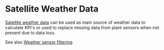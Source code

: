 # Satellite Weather Data

[Satellite weather data](../data_collection/satellite_weather_data.md) can be used as main source of weather data to calculate KPI's or used to replace missing data from plant sensors when not present due to data loss.

See also [Weather sensor filtering](../data_processing/data_filtering/weather_sensor_filtering.md).